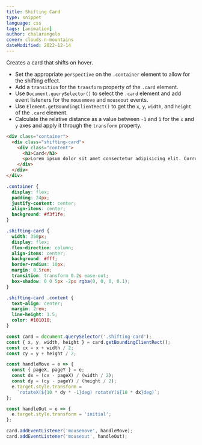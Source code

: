 ```yaml
---
title: Shifting Card
type: snippet
language: css
tags: [animation]
author: chalarangelo
cover: clouds-n-mountains
dateModified: 2022-12-14
---
```


Creates a card that shifts on hover.

- Set the appropriate `perspective` on the `.container` element to allow for the shifting effect.
- Add a `transition` for the `transform` property of the `.card` element.
- Use `Document.querySelector()` to select the `.card` element and add event listeners for the `mousemove` and `mouseout` events.
- Use `Element.getBoundingClientRect()` to get the `x`, `y`, `width`, and `height` of the `.card` element.
- Calculate the relative distance as a value between `-1` and `1` for the `x` and `y` axes and apply it through the `transform` property.

```html
<div class="container">
  <div class="shifting-card">
    <div class="content">
      <h3>Card</h3>
      <p>Lorem ipsum dolor sit amet consectetur adipisicing elit. Corrupti repellat, consequuntur doloribus voluptate esse iure?</p>
    </div>
  </div>
</div>
```

```css
.container {
  display: flex;
  padding: 24px;
  justify-content: center;
  align-items: center;
  background: #f3f1fe;
}

.shifting-card {
  width: 350px;
  display: flex;
  flex-direction: column;
  align-items: center;
  background: #fff;
  border-radius: 10px;
  margin: 0.5rem;
  transition: transform 0.2s ease-out;
  box-shadow: 0 0 5px -2px rgba(0, 0, 0, 0.1);
}

.shifting-card .content {
  text-align: center;
  margin: 2rem;
  line-height: 1.5;
  color: #101010;
}
```

```js
const card = document.querySelector('.shifting-card');
const { x, y, width, height } = card.getBoundingClientRect();
const cx = x + width / 2;
const cy = y + height / 2;

const handleMove = e => {
  const { pageX, pageY } = e;
  const dx = (cx - pageX) / (width / 2);
  const dy = (cy - pageY) / (height / 2);
  e.target.style.transform =
    `rotateX(${10 * dy * -1}deg) rotateY(${10 * dx}deg)`;
};

const handleOut = e => {
  e.target.style.transform = 'initial';
};

card.addEventListener('mousemove', handleMove);
card.addEventListener('mouseout', handleOut);
```
